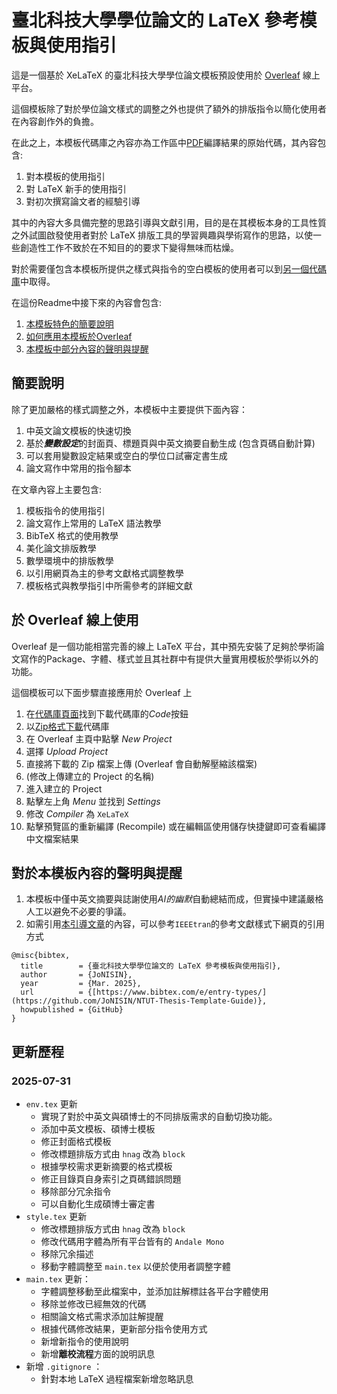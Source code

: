 # 臺北科技大學學位論文的 LaTeX 參考模板與使用指引

這是一個基於 XeLaTeX 的臺北科技大學學位論文模板預設使用於 [Overleaf](https://www.overleaf.com/) 線上平台。

這個模板除了對於學位論文樣式的調整之外也提供了額外的排版指令以簡化使用者在內容創作外的負擔。

在此之上，本模板代碼庫之內容亦為工作區中[PDF](https://github.com/JoNISIN/NTUT-Thesis-Template-Guide/blob/main/ntut_temp_guide.pdf)編譯結果的原始代碼，其內容包含:
1. 對本模板的使用指引
2. 對 LaTeX 新手的使用指引
3. 對初次撰寫論文者的經驗引導

其中的內容大多具備完整的思路引導與文獻引用，目的是在其模板本身的工具性質之外試圖啟發使用者對於 LaTeX 排版工具的學習興趣與學術寫作的思路，以使一些創造性工作不致於在不知目的的要求下變得無味而枯燥。

對於需要僅包含本模板所提供之樣式與指令的空白模板的使用者可以到[另一個代碼庫](https://github.com/JoNISIN/NTUT-Thesis-Template-Empty/)中取得。

在這份Readme中接下來的內容會包含:
1. [本模板特色的簡要說明](#簡要說明)
2. [如何應用本模板於Overleaf](#於-Overleaf-線上使用)
3. [本模板中部分內容的聲明與提醒](#對於本模板內容的聲明與提醒)

## 簡要說明

除了更加嚴格的樣式調整之外，本模板中主要提供下面內容：
1. 中英文論文模板的快速切換
2. 基於***變數設定***的封面頁、標題頁與中英文摘要自動生成 (包含頁碼自動計算)
3. 可以套用變數設定結果或空白的學位口試審定書生成
4. 論文寫作中常用的指令腳本

在文章內容上主要包含:
1. 模板指令的使用指引
2. 論文寫作上常用的 LaTeX 語法教學
3. BibTeX 格式的使用教學
4. 美化論文排版教學
5. 數學環境中的排版教學
6. 以引用網頁為主的參考文獻格式調整教學
7. 模板格式與教學指引中所需參考的詳細文獻

## 於 Overleaf 線上使用

Overleaf 是一個功能相當完善的線上 LaTeX 平台，其中預先安裝了足夠於學術論文寫作的Package、字體、樣式並且其社群中有提供大量實用模板於學術以外的功能。

這個模板可以下面步驟直接應用於 Overleaf 上
1. 在[代碼庫頁面](https://github.com/JoNISIN/NTUT-Thesis-Template-Guide)找到下載代碼庫的*Code*按鈕
2. 以[Zip格式下載](https://github.com/ntut-xuan/NTUT-Thesis-Template/archive/refs/heads/main.zip)代碼庫
3. 在 Overleaf 主頁中點擊 *New Project*
4. 選擇 *Upload Project*
5. 直接將下載的 Zip 檔案上傳 (Overleaf 會自動解壓縮該檔案)
6. (修改上傳建立的 Project 的名稱)
7. 進入建立的 Project
8. 點擊左上角 *Menu* 並找到 *Settings*
9. 修改 *Compiler* 為 `XeLaTeX`
10. 點擊預覽區的重新編譯 (Recompile) 或在編輯區使用儲存快捷鍵即可查看編譯中文檔案結果

## 對於本模板內容的聲明與提醒

1. 本模板中僅中英文摘要與誌謝使用*AI的幽默*自動總結而成，但實操中建議嚴格人工以避免不必要的爭議。
2. 如需引用[本引導文章](https://github.com/JoNISIN/NTUT-Thesis-Template-Guide)的內容，可以參考`IEEEtran`的參考文獻樣式下網頁的引用方式
```
@misc{bibtex,
  title        = {臺北科技大學學位論文的 LaTeX 參考模板與使用指引},
  author       = {JoNISIN},
  year         = {Mar. 2025},
  url          = {[https://www.bibtex.com/e/entry-types/](https://github.com/JoNISIN/NTUT-Thesis-Template-Guide)},
  howpublished = {GitHub}
}
```

## 更新歷程

### 2025-07-31

- `env.tex` 更新
  - 實現了對於中英文與碩博士的不同排版需求的自動切換功能。
  - 添加中英文模板、碩博士模板
  - 修正封面格式模板
  - 修改標題排版方式由 `hnag` 改為 `block`
  - 根據學校需求更新摘要的格式模板
  - 修正目錄頁自身索引之頁碼錯誤問題
  - 移除部分冗余指令
  - 可以自動化生成碩博士審定書
- `style.tex` 更新
  - 修改標題排版方式由 `hnag` 改為 `block`
  - 修改代碼用字體為所有平台皆有的 `Andale Mono`
  - 移除冗余描述
  - 移動字體調整至 `main.tex` 以便於使用者調整字體
- `main.tex` 更新：
  - 字體調整移動至此檔案中，並添加註解標註各平台字體使用
  - 移除並修改已經無效的代碼
  - 相關論文格式需求添加註解提醒
  - 根據代碼修改結果，更新部分指令使用方式
  - 新增新指令的使用說明
  - 新增**離校流程**方面的說明訊息
- 新增 `.gitignore` ：
  - 針對本地 LaTeX 過程檔案新增忽略訊息